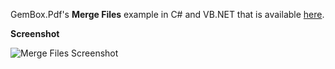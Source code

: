 GemBox.Pdf's **Merge Files** example in C# and VB.NET that is available [here](https://www.gemboxsoftware.com/pdf/examples/c-sharp-vb-net-merge-pdf/201).

**Screenshot**

![Merge Files Screenshot](https://www.gemboxsoftware.com/Pdf/Examples/Content/CommonUses/MergeFiles/MergeFiles.png)